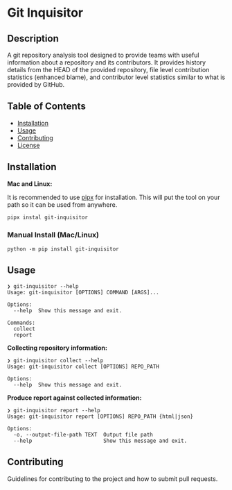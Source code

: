 # Git Inquisitor

## Description

A git repository analysis tool designed to provide teams with useful information about a repository and its contributors. It provides history details from the HEAD of the provided repository, file level contribution statistics (enhanced blame), and contributor level statistics similar to what is provided by GitHub.

## Table of Contents

- [Installation](#installation)
- [Usage](#usage)
- [Contributing](#contributing)
- [License](#license)

## Installation

**Mac and Linux:**

It is recommended to use [pipx](https://github.com/pypa/pipx) for installation. This will put the tool on your path so it can be used from anywhere.

```
pipx instal git-inquisitor
```

### Manual Install (Mac/Linux)

```
python -m pip install git-inquisitor
```

## Usage

```
❯ git-inquisitor --help
Usage: git-inquisitor [OPTIONS] COMMAND [ARGS]...

Options:
  --help  Show this message and exit.

Commands:
  collect
  report
```

**Collecting repository information:**

```
❯ git-inquisitor collect --help
Usage: git-inquisitor collect [OPTIONS] REPO_PATH

Options:
  --help  Show this message and exit.
```

**Produce report against collected information:**

```
❯ git-inquisitor report --help
Usage: git-inquisitor report [OPTIONS] REPO_PATH {html|json}

Options:
  -o, --output-file-path TEXT  Output file path
  --help                       Show this message and exit.
```

## Contributing

Guidelines for contributing to the project and how to submit pull requests.
